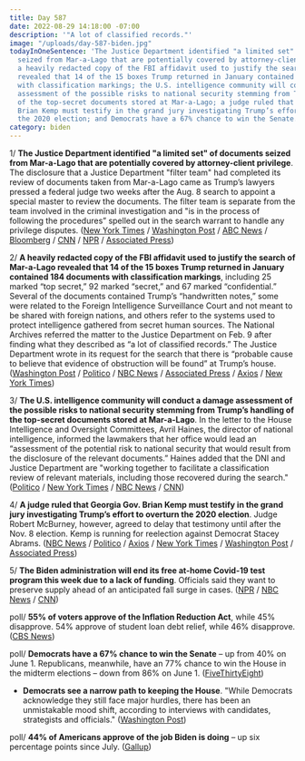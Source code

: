```yaml
---
title: Day 587
date: 2022-08-29 14:18:00 -07:00
description: '"A lot of classified records."'
image: "/uploads/day-587-biden.jpg"
todayInOneSentence: 'The Justice Department identified "a limited set" of documents
  seized from Mar-a-Lago that are potentially covered by attorney-client privilege;
  a heavily redacted copy of the FBI affidavit used to justify the search of Mar-a-Lago
  revealed that 14 of the 15 boxes Trump returned in January contained 184 documents
  with classification markings; the U.S. intelligence community will conduct a damage
  assessment of the possible risks to national security stemming from Trump’s handling
  of the top-secret documents stored at Mar-a-Lago; a judge ruled that Georgia Gov.
  Brian Kemp must testify in the grand jury investigating Trump’s effort to overturn
  the 2020 election; and Democrats have a 67% chance to win the Senate. '
category: biden
---
```


1/ **The Justice Department identified "a limited set" of documents seized from Mar-a-Lago that are potentially covered by attorney-client privilege**. The disclosure that a Justice Department "filter team" had completed its review of documents taken from Mar-a-Lago came as Trump’s lawyers pressed a federal judge two weeks after the Aug. 8 search to appoint a special master to review the documents. The filter team is separate from the team involved in the criminal investigation and "is in the process of following the procedures” spelled out in the search warrant to handle any privilege disputes. ([New York Times](https://www.nytimes.com/2022/08/29/us/politics/trump-documents-doj.html) / [Washington Post](https://www.washingtonpost.com/national-security/2022/08/29/trumpspecial-master-documents/) / [ABC News](https://abcnews.go.com/Politics/doj-tells-judge-completed-review-attorney-client-privileged/story?id=89000203) / [Bloomberg](https://www.bloomberg.com/news/articles/2022-08-29/doj-says-limited-set-of-seized-trump-records-may-be-privileged?sref=MIBMEEoj) / [CNN](https://www.cnn.com/2022/08/29/politics/mar-a-lago-document-review/index.html) / [NPR](https://www.npr.org/2022/08/29/1119918904/some-records-seized-mar-a-lago-may-be-protected-by-client-attorney-privilege) / [Associated Press](https://apnews.com/article/florida-donald-trump-mar-a-lago-government-and-politics-92eadcf7c102d1f64b8603caa816e796))

2/ **A heavily redacted copy of the FBI affidavit used to justify the search of Mar-a-Lago revealed that 14 of the 15 boxes Trump returned in January contained 184 documents with classification markings**, including 25 marked “top secret,” 92 marked “secret,” and 67 marked “confidential.” Several of the documents contained Trump’s “handwritten notes,” some were related to the Foreign Intelligence Surveillance Court and not meant to be shared with foreign nations, and others refer to the systems used to protect intelligence gathered from secret human sources. The National Archives referred the matter to the Justice Department on Feb. 9 after finding what they described as “a lot of classified records.” The Justice Department wrote in its request for the search that there is “probable cause to believe that evidence of obstruction will be found” at Trump’s house. ([Washington Post](https://www.washingtonpost.com/national-security/2022/08/26/trump-affidavit-released/) / [Politico](https://www.politico.com/news/2022/08/26/trump-mar-a-lago-affidavit-release-00053944) / [NBC News](https://www.nbcnews.com/politics/donald-trump/redacted-fbi-affidavit-used-justify-search-mar-lago-released-rcna44959) / [Associated Press](https://apnews.com/article/donald-trump-mar-a-lago-classified-information-government-and-politics-e3556fa781c30ba2fbaf4bb082e2385c) / [Axios](https://www.axios.com/2022/08/26/doj-document-trump-affidavit-mar-a-lago) / [New York Times](https://www.nytimes.com/live/2022/08/26/us/trump-warrant-affidavit))

3/ **The U.S. intelligence community will conduct a damage assessment of the possible risks to national security stemming from Trump’s handling of the top-secret documents stored at Mar-a-Lago**. In the letter to the House Intelligence and Oversight Committees, Avril Haines, the director of national intelligence, informed the lawmakers that her office would lead an “assessment of the potential risk to national security that would result from the disclosure of the relevant documents.” Haines added that the DNI and Justice Department are "working together to facilitate a classification review of relevant materials, including those recovered during the search." ([Politico](https://www.politico.com/news/2022/08/27/intel-officials-national-security-fallout-trumps-mar-a-lago-documents-00054006) / [New York Times](https://www.nytimes.com/2022/08/27/us/politics/trump-documents-security-assessment-affidavit.html) / [NBC News](https://www.nbcnews.com/politics/national-security/intel-officials-will-assess-risk-national-security-documents-found-tru-rcna45112) / [CNN](https://www.cnn.com/2022/08/27/politics/mar-a-lago-damage-assessment-avril-haines/index.html))

4/ **A judge ruled that Georgia Gov. Brian Kemp must testify in the grand jury investigating Trump’s effort to overturn the 2020 election**. Judge Robert McBurney, however, agreed to delay that testimony until after the Nov. 8 election. Kemp is running for reelection against Democrat Stacey Abrams. ([NBC News](https://www.nbcnews.com/politics/donald-trump/brian-kemp-must-testify-trump-election-interference-probe-judge-rules-rcna45277) / [Politico](https://www.politico.com/news/2022/08/29/judge-kemp-trump-attorney-subpoenas-00054053) / [Axios](https://www.axios.com/2022/08/29/brian-kemp-trump-georgia-probe-testimony) / [New York Times](https://www.nytimes.com/2022/08/29/us/kemp-trump-subpoena.html) / [Washington Post](https://www.washingtonpost.com/national-security/2022/08/29/kemp-trump-testimony-georgia/) / [Associated Press](https://apnews.com/article/2022-midterm-elections-politics-donald-trump-georgia-presidential-2eed75dc410baf1c640abb9000448887))

5/ **The Biden administration will end its free at-home Covid-19 test program this week due to a lack of funding**. Officials said they want to preserve supply ahead of an anticipated fall surge in cases. ([NPR](https://www.npr.org/2022/08/29/1119880329/the-government-will-no-longer-be-sending-free-covid-19-tests-to-americans) / [NBC News](https://www.nbcnews.com/politics/politics-news/biden-administration-end-free-home-covid-19-tests-friday-rcna45192) / [CNN](https://www.cnn.com/2022/08/28/politics/free-at-home-covid-test-government-program-ending/index.html))

poll/ **55% of voters approve of the Inflation Reduction Act**, while 45% disapprove. 54% approve of student loan debt relief, while 46% disapprove. ([CBS News](https://www.cbsnews.com/news/gop-house-seat-lead-biden-approval-opinion-poll-2022-08-28/))

poll/ **Democrats have a 67% chance to win the Senate** – up from 40% on June 1. Republicans, meanwhile, have an 77% chance to win the House in the midterm elections – down from 86% on June 1. ([FiveThirtyEight](https://projects.fivethirtyeight.com/2022-election-forecast/))

* **Democrats see a narrow path to keeping the House**. "While Democrats acknowledge they still face major hurdles, there has been an unmistakable mood shift, according to interviews with candidates, strategists and officials." ([Washington Post](https://www.washingtonpost.com/politics/2022/08/27/democrats-republicans-house-midterms/))

poll/ **44% of Americans approve of the job Biden is doing** – up six percentage points since July. ([Gallup](https://news.gallup.com/poll/398117/biden-job-rating-rises-highest-year.aspx))